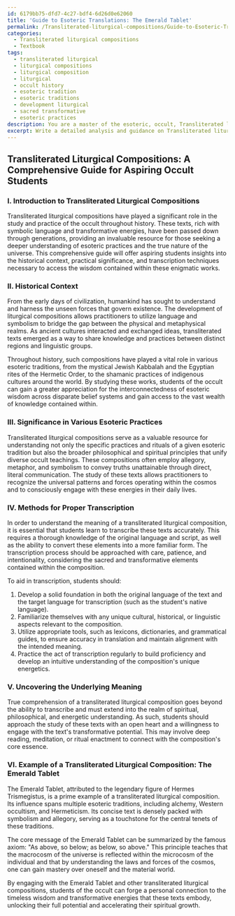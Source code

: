 ```yaml
---
id: 6179bb75-dfd7-4c27-bdf4-6d26d0e62060
title: 'Guide to Esoteric Translations: The Emerald Tablet'
permalink: /Transliterated-liturgical-compositions/Guide-to-Esoteric-Translations-The-Emerald-Tablet/
categories:
  - Transliterated liturgical compositions
  - Textbook
tags:
  - transliterated liturgical
  - liturgical compositions
  - liturgical composition
  - liturgical
  - occult history
  - esoteric tradition
  - esoteric traditions
  - development liturgical
  - sacred transformative
  - esoteric practices
description: You are a master of the esoteric, occult, Transliterated liturgical compositions and education, you have written many textbooks on the subject in ways that provide students with rich and deep understanding of the subject. You are being asked to write textbook-like sections on a topic and you do it with full context, explainability, and reliability in accuracy to the true facts of the topic at hand, in a textbook style that a student would easily be able to learn from, in a rich, engaging, and contextual way. Always include relevant context (such as formulas and history), related concepts, and in a way that someone can gain deep insights from.
excerpt: Write a detailed analysis and guidance on Transliterated liturgical compositions for aspiring students of the occult. Cover historical context, significance in various esoteric practices, methods for proper transcription, and keys to understanding the underlying meaning of these compositions in an accessible format. Supply an example of a transliterated liturgical composition and explain its importance within the broader occult domain.
---
```


## Transliterated Liturgical Compositions: A Comprehensive Guide for Aspiring Occult Students

### I. Introduction to Transliterated Liturgical Compositions

Transliterated liturgical compositions have played a significant role in the study and practice of the occult throughout history. These texts, rich with symbolic language and transformative energies, have been passed down through generations, providing an invaluable resource for those seeking a deeper understanding of esoteric practices and the true nature of the universe. This comprehensive guide will offer aspiring students insights into the historical context, practical significance, and transcription techniques necessary to access the wisdom contained within these enigmatic works.

### II. Historical Context

From the early days of civilization, humankind has sought to understand and harness the unseen forces that govern existence. The development of liturgical compositions allows practitioners to utilize language and symbolism to bridge the gap between the physical and metaphysical realms. As ancient cultures interacted and exchanged ideas, transliterated texts emerged as a way to share knowledge and practices between distinct regions and linguistic groups.

Throughout history, such compositions have played a vital role in various esoteric traditions, from the mystical Jewish Kabbalah and the Egyptian rites of the Hermetic Order, to the shamanic practices of indigenous cultures around the world. By studying these works, students of the occult can gain a greater appreciation for the interconnectedness of esoteric wisdom across disparate belief systems and gain access to the vast wealth of knowledge contained within.

### III. Significance in Various Esoteric Practices

Transliterated liturgical compositions serve as a valuable resource for understanding not only the specific practices and rituals of a given esoteric tradition but also the broader philosophical and spiritual principles that unify diverse occult teachings. These compositions often employ allegory, metaphor, and symbolism to convey truths unattainable through direct, literal communication. The study of these texts allows practitioners to recognize the universal patterns and forces operating within the cosmos and to consciously engage with these energies in their daily lives.

### IV. Methods for Proper Transcription

In order to understand the meaning of a transliterated liturgical composition, it is essential that students learn to transcribe these texts accurately. This requires a thorough knowledge of the original language and script, as well as the ability to convert these elements into a more familiar form. The transcription process should be approached with care, patience, and intentionality, considering the sacred and transformative elements contained within the composition.

To aid in transcription, students should:

1. Develop a solid foundation in both the original language of the text and the target language for transcription (such as the student's native language).
2. Familiarize themselves with any unique cultural, historical, or linguistic aspects relevant to the composition.
3. Utilize appropriate tools, such as lexicons, dictionaries, and grammatical guides, to ensure accuracy in translation and maintain alignment with the intended meaning.
4. Practice the act of transcription regularly to build proficiency and develop an intuitive understanding of the composition's unique energetics.

### V. Uncovering the Underlying Meaning

True comprehension of a transliterated liturgical composition goes beyond the ability to transcribe and must extend into the realm of spiritual, philosophical, and energetic understanding. As such, students should approach the study of these texts with an open heart and a willingness to engage with the text's transformative potential. This may involve deep reading, meditation, or ritual enactment to connect with the composition's core essence.

### VI. ****Example of a Transliterated Liturgical Composition****: The Emerald Tablet

The Emerald Tablet, attributed to the legendary figure of Hermes Trismegistus, is a prime example of a transliterated liturgical composition. Its influence spans multiple esoteric traditions, including alchemy, Western occultism, and Hermeticism. Its concise text is densely packed with symbolism and allegory, serving as a touchstone for the central tenets of these traditions.

The core message of the Emerald Tablet can be summarized by the famous axiom: "As above, so below; as below, so above." This principle teaches that the macrocosm of the universe is reflected within the microcosm of the individual and that by understanding the laws and forces of the cosmos, one can gain mastery over oneself and the material world.

By engaging with the Emerald Tablet and other transliterated liturgical compositions, students of the occult can forge a personal connection to the timeless wisdom and transformative energies that these texts embody, unlocking their full potential and accelerating their spiritual growth.
